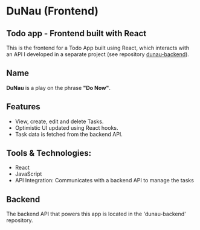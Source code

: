 # DuNau (Frontend)
## Todo app - Frontend built with React

This is the frontend for a Todo App built using React, which interacts with an API I developed in a separate project (see repository [dunau-backend](https://github.com/pass-r/dunau-backend)).

## Name


**DuNau** is a play on the phrase **"Do Now"**.


## Features


- View, create, edit and delete Tasks.
- Optimistic UI updated using React hooks.
- Task data is fetched from the backend API.


## Tools & Technologies:


- React
- JavaScript
- API Integration: Communicates with a backend API to manage the tasks


## Backend


The backend API that powers this app is located in the 'dunau-backend' repository.
